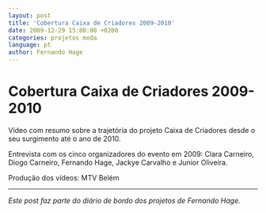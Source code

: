 ```yaml
---
layout: post
title: 'Cobertura Caixa de Criadores 2009-2010'
date: 2009-12-29 15:00:00 +0200
categories: projetos moda
language: pt
author: Fernando Hage
---
```


# Cobertura Caixa de Criadores 2009-2010

Vídeo com resumo sobre a trajetória do projeto Caixa de Criadores desde o seu surgimento até o ano de 2010.

Entrevista com os cinco organizadores do evento em 2009: Clara Carneiro, Diogo Carneiro, Fernando Hage, Jackye Carvalho e Junior Oliveira.

Produção dos vídeos: MTV Belém

---

*Este post faz parte do diário de bordo dos projetos de Fernando Hage.*